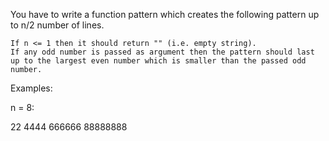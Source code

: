 You have to write a function pattern which creates the following pattern up to n/2 number of lines.

    If n <= 1 then it should return "" (i.e. empty string).
    If any odd number is passed as argument then the pattern should last up to the largest even number which is smaller than the passed odd number.

Examples:

n = 8:

22
4444
666666
88888888

